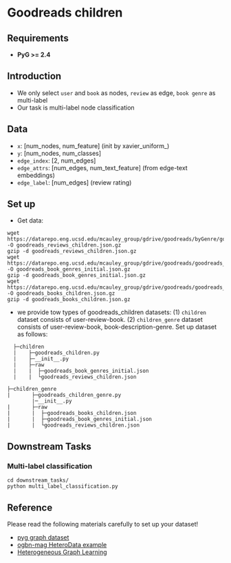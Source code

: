 # Goodreads children

## Requirements

+ **PyG >= 2.4**

## Introduction

+ We only select `user` and `book` as nodes, `review` as edge, `book genre` as multi-label
+ Our task is multi-label node classification

## Data

+ `x`: [num_nodes, num_feature] (init by xavier_uniform_)
+ `y`: [num_nodes, num_classes]
+ `edge_index`: [2, num_edges]
+ `edge_attrs`: [num_edges, num_text_feature] (from edge-text embeddings)
+ `edge_label`: [num_edges] (review rating)

## Set up

+ Get data:

``` 
wget https://datarepo.eng.ucsd.edu/mcauley_group/gdrive/goodreads/byGenre/goodreads_reviews_children.json.gz -O goodreads_reviews_children.json.gz
gzip -d goodreads_reviews_children.json.gz
wget https://datarepo.eng.ucsd.edu/mcauley_group/gdrive/goodreads/goodreads_book_genres_initial.json.gz -O goodreads_book_genres_initial.json.gz
gzip -d goodreads_book_genres_initial.json.gz
wget https://datarepo.eng.ucsd.edu/mcauley_group/gdrive/goodreads/goodreads_books_children.json.gz -O goodreads_books_children.json.gz
gzip -d goodreads_books_children.json.gz
```

+ we provide tow types of goodreads_children datasets: (1) `children` dataset consists of user-review-book. (2) `children_genre` dataset consists of user-review-book, book-description-genre. Set up dataset as follows:

```
  ├─children
  |    ├─goodreads_children.py
  |    ├─__init__.py
  |    ├─raw
  |    |  ├─goodreads_book_genres_initial.json
  |    |  └goodreads_reviews_children.json

```

```
├─children_genre
|       ├─goodreads_children_genre.py
        |─__init__.py
|       ├─raw
|       |  ├─goodreads_books_children.json
|       |  ├─goodreads_book_genres_initial.json
|       |  └goodreads_reviews_children.json
```

## Downstream Tasks

### Multi-label classification

```
cd downstream_tasks/
python multi_label_classification.py
```

## Reference

Please read the following materials carefully to set up your dataset!

+ [pyg graph dataset](https://pytorch-geometric.readthedocs.io/en/latest/notes/create_dataset.html)
+ [ogbn-mag HeteroData example](https://pytorch-geometric.readthedocs.io/en/latest/_modules/torch_geometric/datasets/ogb_mag.html)
+ [Heterogeneous Graph Learning](https://pytorch-geometric.readthedocs.io/en/latest/notes/heterogeneous.html)
